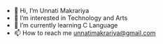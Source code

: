 - 👋 Hi, I’m Unnati Makrariya
- 👀 I’m interested in Technology and Arts
- 🌱 I’m currently learning C Language
- 📫 How to reach me unnatimakrariya@gmail.com

<!---
unnati369/unnati369 is a ✨ special ✨ repository because its `README.md` (this file) appears on your GitHub profile.
You can click the Preview link to take a look at your changes.
--->
